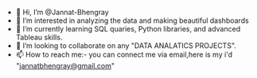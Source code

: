- 👋 Hi, I’m @Jannat-Bhengray
- 👀 I’m interested in analyzing the data and making beautiful dashboards
- 🌱 I’m currently learning SQL quaries, Python libraries, and advanced Tableau skills.
- 💞️ I’m looking to collaborate on any "DATA ANALATICS PROJECTS".
- 📫 How to reach me:- you can connect me via email,here is my i'd "jannatbhengray@gmail.com"

<!---
Jannat-Bhengray/Jannat-Bhengray is a ✨ special ✨ repository because its `README.md` (this file) appears on your GitHub profile.
You can click the Preview link to take a look at your changes.
--->
